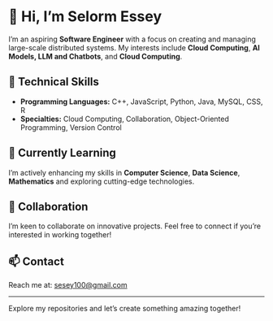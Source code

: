 # 👋 Hi, I’m **Selorm Essey**

I’m an aspiring **Software Engineer** with a focus on creating and managing large-scale distributed systems. My interests include **Cloud Computing**, **AI Models, LLM and Chatbots**, and **Cloud Computing**.

## 🚀 Technical Skills
- **Programming Languages:** C++, JavaScript, Python, Java, MySQL, CSS, R
- **Specialties:** Cloud Computing, Collaboration, Object-Oriented Programming, Version Control

## 🌱 Currently Learning
I’m actively enhancing my skills in **Computer Science**, **Data Science**, **Mathematics** and exploring cutting-edge technologies.

## 💞️ Collaboration
I’m keen to collaborate on innovative projects. Feel free to connect if you’re interested in working together!

## 📫 Contact
Reach me at: [sesey100@gmail.com](mailto:sesey100@gmail.com)


---

Explore my repositories and let’s create something amazing together!
